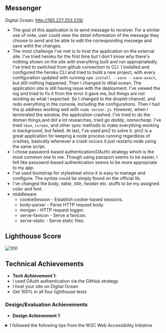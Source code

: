 ## Messenger

Digital Ocean: http://165.227.253.229/

- The goal of this application is to send message to receiver. For a similar use of note, user could view the detail information of the message they choose to send and be able to edit the corresponding messege and save witht the changes. 
- The most challenge I've met is to host the application on the external site. I've tried heroku for the first time but I don't know why there's nothing shown on the site with everything built and run appropriatedly. I've tried to switched from github connection to CLI. I installed and configured the heroku CLI and tried to build a new project, with every configuration updated with running `npm install --save --save-exact`, but still nothing happened. Then I changed to ditial ocean. The application site is still having issue with the deployment. I've viewed the log and tried to fix it from the error it gave me, but things are not working as what I expected. So I changed to the droplet channel, and redo everything in the console, including the configurations. Then I had the ip address working well with `node server.js`. However, when I terminated the window, the application crashed. I've tried to do the doman things,and did a lot researches, tried _go_ _daddy_, _namecheap_. I've tried `tmux`, `screen`, and other sync methods to make everything working in background, but failed. At last, I've used pm2 to solve it. pm2 is a great application for keeping a node process running regardless of crashes, basically whenever a crash occurs it just restarts node using the same script.  
- I chose password-based authentication(OAuth) strategy which is the most common one to me. Though using passport seems to be easier, I felt like passowrd-based authentication seems to be more appropriate to my app. 
- I've used bootstrap for stylesheet since it is easy to manage and configure. The syntax could be simply found on the official lib.
- I've changed the _body_, _table_, _title_, _header_ etc. stuffs to be my assigned color and font.
- middleware
  * cookieSession - Establish cookie-based sessions.
  * body-parser - Parse HTTP request body.
  * morgan - HTTP request logger.
  * serve-favicon - Serve a favicon.
  * serve-static - Serve static files.
  
## Lighthouse Score
![100](https://media.discordapp.net/attachments/1025448793862316124/1025448875638661160/Xnip2022-09-29_05-28-54.jpg?width=1872&height=936)

## Technical Achievements
- **Tech Achievement 1**:  
 - I used OAuth authentication via the GitHub strategy
 - I host your site on Digital Ocean
 - Get 100% in all four lighthouse tests

### Design/Evaluation Achievements
- **Design Achievement 1**: 
<details>
<summary>I followed the following tips from the W3C Web Accessibility Initiative</summary>
 
 1. Provide informative, unique page titles
  * I added page tile and corresponding favicon to inform about the page
 2. Make link text meaningful
  * I made each link followed url-friendly rule and are meaninngful to lead to
 3. Provide clear instructions
  * I have instructiona and alerts for each steps/mistakes user would ever made
 4. Keep content clear and concise
  * I have everything set up clearly and organized. Codes are written with `<div>` to stay in organized paragraph
 5. Associate a label with every form control
  * Having label for every form control and placeholder for instruction
 6. Identify page language and language changes
  * I identified the page language to be English
 7. Provide sufficient contrast between foreground and background
  * I have everything in off-white, and significant colors of interactive items
 8. Ensure that interactive elements are easy to identify
  * Buttons/Inputs/Links are easy to find with placeholder/labels/captions
 9. Provide clear and consistent navigation options
  * Have nice label/instruction on every element, having alearts to guide the users if they have misoperations
 10. Ensure that form elements include clearly associated labels
  * Form has label shows the detail info and placeholder for user to take as an example
 11. Provide easily identifiable feedback
  * I have pop-up feedback for actions users do
 12. Use headings and spacing to group related content
  * I have heading and spacing to be organized well for related content
 
</details>

